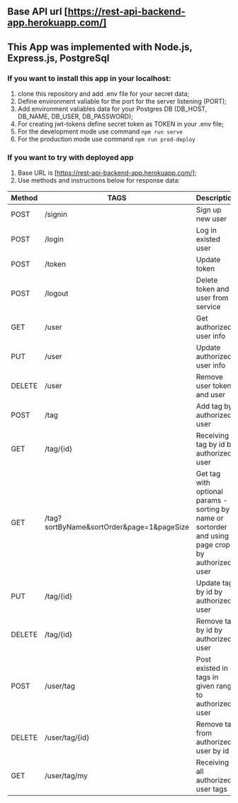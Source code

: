## Base API url [https://rest-api-backend-app.herokuapp.com/]
## This App was implemented with Node.js, Express.js, PostgreSql
### If you want to install this app in your localhost:
1. clone this repository and add .env file for your secret data;
2. Define environment valiable for the port for the server listening (PORT);
3. Add environment valiables data for your Postgres DB (DB_HOST, DB_NAME, DB_USER, DB_PASSWORD);
4. For creating jwt-tokens define secret token as TOKEN in your .env file;
5. For the development mode use command ```npm run serve```
6. For the production mode use command ```npm run prod-deploy```

### If you want to try with deployed app
1. Base URL is [https://rest-api-backend-app.herokuapp.com/];
2. Use methods and instructions below for response data:

| Method | TAGS | Description |
| ------ | ------ | ------ |
| POST | /signin | Sign up new user |
| POST | /login | Log in existed user |
| POST | /token | Update token |
| POST | /logout | Delete token and user from service |
| GET | /user | Get authorized user info |
| PUT | /user | Update authorized user info |
| DELETE | /user | Remove user token and user |
| POST | /tag | Add tag by authorized user |
| GET | /tag/{id} | Receiving tag by id by authorized user |
| GET | /tag?sortByName&sortOrder&page=1&pageSize | Get tag with optional params - sorting by name or sortorder and using page crops by authorized user |
| PUT | /tag/{id} | Update tag by id by authorized user |
| DELETE | /tag/{id} | Remove tag by id by authorized user |
| POST | /user/tag | Post existed in tags in given range to authorized user |
| DELETE | /user/tag/{id} | Remove tag from authorized user by id |
| GET | /user/tag/my | Receiving all authorized user tags |